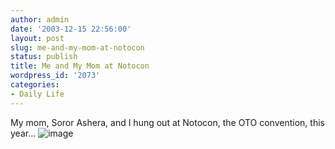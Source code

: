 ```yaml
---
author: admin
date: '2003-12-15 22:56:00'
layout: post
slug: me-and-my-mom-at-notocon
status: publish
title: Me and My Mom at Notocon
wordpress_id: '2073'
categories:
- Daily Life
---
```


My mom, Soror Ashera, and I hung out at Notocon, the OTO convention,
this year...
![image](http://www.arcanology.com/images/al-mom.jpg)

